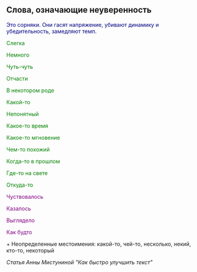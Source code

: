 <style>
green { color: green }
blue { color: blue }
navy { color: navy }
red { color: red }
purple { color: purple }

</style>

## Слова, означающие неуверенность

<navy> Это сорняки. Они гасят напряжение, убивают динамику и убедительность, замедляют темп. </navy>

<green>Слегка</green>

<green>Немного</green>

<green>Чуть-чуть</green>

<green>Отчасти</green>

<green>В некотором роде</green>

<green>Какой-то</green>

<green>Непонятный</green>

<green>Какое-то время</green>

<green>Какое-то мгновение</green>

<green>Чем-то похожий</green>

<green>Когда-то в прошлом</green>

<green>Где-то на свете</green>

<green>Откуда-то</green>

<purple>Чуствовалось</purple>

<purple>Казалось</purple>

<purple>Выглядело</purple>

<purple>Как будто</purple>

\+ Неопределенные местоимения: какой-то, чей-то, несколько, некий, кто-то, некоторый

*Статья Анны Мистуниной "Как быстро улучшить текст"*